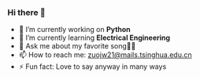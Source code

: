### Hi there 👋

- 🔭 I’m currently working on **Python**
- 🌱 I’m currently learning **Electrical Engineering**
- 💬 Ask me about my favorite song🎤🎼
- 📫 How to reach me: zuojw21@mails.tsinghua.edu.cn
- ⚡ Fun fact: Love to say anyway in many ways


<!--
**Dr-Left/Dr-Left** is a ✨ _special_ ✨ repository because its `README.md` (this file) appears on your GitHub profile.

Here are some ideas to get you started:

- 🔭 I’m currently working on ...
- 🌱 I’m currently learning ...
- 👯 I’m looking to collaborate on ...
- 🤔 I’m looking for help with ...
- 💬 Ask me about ...
- 📫 How to reach me: ...
- 😄 Pronouns: ...
- ⚡ Fun fact: ...
-->
